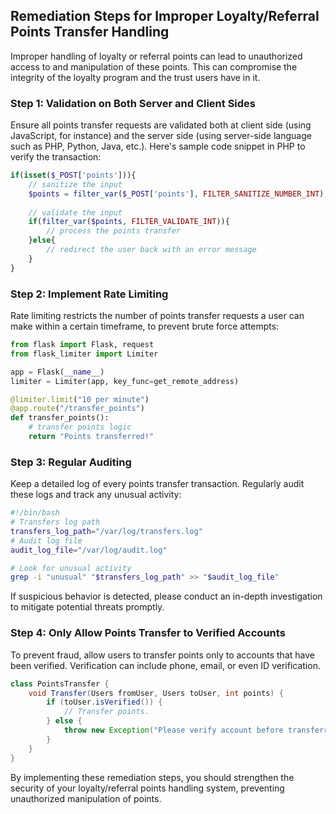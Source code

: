 

## Remediation Steps for Improper Loyalty/Referral Points Transfer Handling
Improper handling of loyalty or referral points can lead to unauthorized access to and manipulation of these points. This can compromise the integrity of the loyalty program and the trust users have in it. 
### Step 1: Validation on Both Server and Client Sides
Ensure all points transfer requests are validated both at client side (using JavaScript, for instance) and the server side (using server-side language such as PHP, Python, Java, etc.). Here's sample code snippet in PHP to verify the transaction: 

```php
if(isset($_POST['points'])){
    // sanitize the input
    $points = filter_var($_POST['points'], FILTER_SANITIZE_NUMBER_INT);
    
    // validate the input
    if(filter_var($points, FILTER_VALIDATE_INT)){
        // process the points transfer
    }else{
        // redirect the user back with an error message
    }
}
```

### Step 2: Implement Rate Limiting
Rate limiting restricts the number of points transfer requests a user can make within a certain timeframe, to prevent brute force attempts:

```python
from flask import Flask, request
from flask_limiter import Limiter

app = Flask(__name__)
limiter = Limiter(app, key_func=get_remote_address)

@limiter.limit("10 per minute")
@app.route("/transfer_points")
def transfer_points():
    # transfer points logic
    return "Points transferred!"

```

### Step 3: Regular Auditing
Keep a detailed log of every points transfer transaction. Regularly audit these logs and track any unusual activity:

```bash
#!/bin/bash
# Transfers log path
transfers_log_path="/var/log/transfers.log"
# Audit log file
audit_log_file="/var/log/audit.log"

# Look for unusual activity
grep -i "unusual" "$transfers_log_path" >> "$audit_log_file"
```

If suspicious behavior is detected, please conduct an in-depth investigation to mitigate potential threats promptly. 

### Step 4: Only Allow Points Transfer to Verified Accounts
To prevent fraud, allow users to transfer points only to accounts that have been verified. Verification can include phone, email, or even ID verification. 

```java
class PointsTransfer {
    void Transfer(Users fromUser, Users toUser, int points) {
        if (toUser.isVerified()) {
            // Transfer points.
        } else {
            throw new Exception("Please verify account before transferring points.");
        }
    }
}
```

By implementing these remediation steps, you should strengthen the security of your loyalty/referral points handling system, preventing unauthorized manipulation of points.